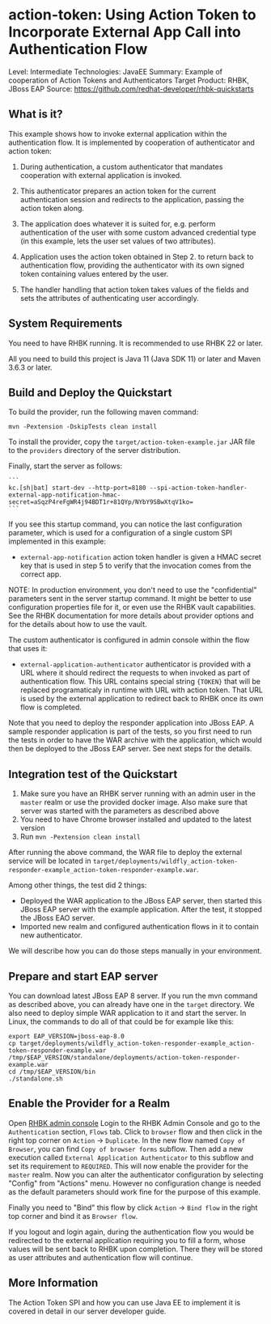 action-token: Using Action Token to Incorporate External App Call into Authentication Flow
==========================================================================================

Level: Intermediate
Technologies: JavaEE
Summary: Example of cooperation of Action Tokens and Authenticators
Target Product: RHBK, JBoss EAP
Source: <https://github.com/redhat-developer/rhbk-quickstarts>


What is it?
-----------

This example shows how to invoke external application within the authentication
flow. It is implemented by cooperation of authenticator and action token:

1. During authentication, a custom authenticator that mandates cooperation with
   external application is invoked.

2. This authenticator prepares an action token for the current authentication
   session and redirects to the application, passing the action token along.

3. The application does whatever it is suited for, e.g. perform authentication
   of the user with some custom advanced credential type (in this example, lets the
   user set values of two attributes).

4. Application uses the action token obtained in Step 2. to return back to
   authentication flow, providing the authenticator with its own signed token
   containing values entered by the user.

5. The handler handling that action token takes values of the fields and sets
   the attributes of authenticating user accordingly.


System Requirements
-------------------

You need to have <span>RHBK</span> running. It is recommended to use RHBK 22 or later.

All you need to build this project is Java 11 (Java SDK 11) or later and Maven 3.6.3 or later.


Build and Deploy the Quickstart
-------------------------------

To build the provider, run the following maven command:

   ````
   mvn -Pextension -DskipTests clean install
   ````

To install the provider, copy the `target/action-token-example.jar` JAR file to the `providers` directory of the server distribution.

Finally, start the server as follows:

    ```
    kc.[sh|bat] start-dev --http-port=8180 --spi-action-token-handler-external-app-notification-hmac-secret=aSqzP4reFgWR4j94BDT1r+81QYp/NYbY9SBwXtqV1ko=
    ```

If you see this startup command, you can notice the last configuration parameter, which is used for
a configuration of a single custom SPI implemented in this example:

 *  `external-app-notification` action token handler is given a HMAC secret key that
    is used in step 5 to verify that the invocation comes from the correct app.

NOTE: In production environment, you don't need to use the "confidential" parameters sent in the server startup command. It might be better
to use configuration properties file for it, or even use the RHBK vault capabilities. See the RHBK documentation for more details about provider
options and for the details about how to use the vault.

The custom authenticator is configured in admin console within the flow that uses it:

 *  `external-application-authenticator` authenticator is provided with a URL
    where it should redirect the requests to when invoked as part of authentication
    flow. This URL contains special string `{TOKEN}` that will be replaced programaticaly in runtime with
    URL with action token. That URL is used by the external application to
    redirect back to RHBK once its own flow is completed.

Note that you need to deploy the responder application into JBoss EAP. A sample responder
application is part of the tests, so you first need to run the tests in order to have the WAR archive
with the application, which would then be deployed to the JBoss EAP server. See next steps for the details.

Integration test of the Quickstart
----------------------------------

1. Make sure you have an RHBK server running with an admin user in the `master` realm or use the provided docker image. Also make sure that server
was started with the parameters as described above 
2. You need to have Chrome browser installed and updated to the latest version
3. Run `mvn -Pextension clean install`

After running the above command, the WAR file to deploy the external service will be located in
`target/deployments/wildfly_action-token-responder-example_action-token-responder-example.war`.

Among other things, the test did 2 things:
- Deployed the WAR application to the JBoss EAP server, then started this JBoss EAP server with the example application. After the test, it stopped the JBoss EAO server.
- Imported new realm and configured authentication flows in it to contain new authenticator.

We will describe how you can do those steps manually in your environment.

Prepare and start EAP server
----------------------
You can download latest JBoss EAP 8 server. If you run the mvn command as described above, you can already have one in the `target` directory.
We also need to deploy simple WAR application to it and start the server. In Linux, the commands to do all of that could be for example like this:

```
export EAP_VERSION=jboss-eap-8.0
cp target/deployments/wildfly_action-token-responder-example_action-token-responder-example.war /tmp/$EAP_VERSION/standalone/deployments/action-token-responder-example.war
cd /tmp/$EAP_VERSION/bin
./standalone.sh
```

Enable the Provider for a Realm
-------------------------------
Open [RHBK admin console](http://localhost:8180/admin)
Login to the RHBK Admin Console and go to the `Authentication` section,
`Flows` tab. Click to `browser` flow and then click in the right top corner on `Action` -> `Duplicate`. In the new flow named `Copy of Browser`, 
you can find `Copy of browser forms` subflow. Then add a new execution called `External Application
Authenticator` to this subflow and set its requirement to `REQUIRED`. This will now enable
the provider for the `master` realm. Now you can alter the authenticator
configuration by selecting "Config" from "Actions" menu. However no configuration change is needed as the default parameters
should work fine for the purpose of this example.

Finally you need to "Bind" this flow by click `Action` -> `Bind flow` in the right top corner and bind it as `Browser flow`.

If you logout and login again, during the authentication flow you would be
redirected to the external application requiring you to fill a form, whose values
will be sent back to RHBK upon completion. There they will be stored as user
attributes and authentication flow will continue.

More Information
----------------
The Action Token SPI and how you can use Java EE to implement it is covered in detail in our server developer guide.
